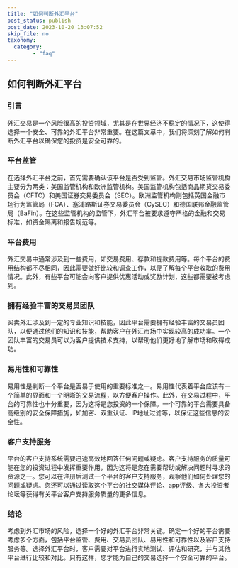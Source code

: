 ```yaml
---
title: "如何判断外汇平台"
post_status: publish
post_date: 2023-10-20 13:07:52
skip_file: no
taxonomy:
  category:
        - "faq"
---
```


## 如何判断外汇平台

### 引言

外汇交易是一个风险很高的投资领域，尤其是在世界经济不稳定的情况下，这使得选择一个安全、可靠的外汇平台非常重要。在这篇文章中，我们将深刻了解如何判断外汇平台以确保您的投资是安全可靠的。

### 平台监管

在选择外汇平台之前，首先需要确认该平台是否受到监管。外汇交易市场监管机构主要分为两类：美国监管机构和欧洲监管机构。美国监管机构包括商品期货交易委员会（CFTC）和美国证券交易委员会（SEC）。欧洲监管机构则包括英国金融市场行为监管局（FCA）、塞浦路斯证券交易委员会（CySEC）和德国联邦金融监管局（BaFin）。在这些监管机构的监管下，外汇平台被要求遵守严格的金融和交易标准，如资金隔离和报告规范等。

### 平台费用

外汇交易中通常涉及到一些费用，如交易费用、存款和提款费用等。每个平台的费用结构都不尽相同，因此需要做好比较和调查工作，以便了解每个平台收取的费用情况。此外，有些平台可能会向客户提供优惠活动或奖励计划，这些都需要被考虑到。

### 拥有经验丰富的交易员团队

买卖外汇涉及到一定的专业知识和技能，因此平台需要拥有经验丰富的交易员团队，以便通过他们的知识和技能，帮助客户在外汇市场中实现较高的成功率。一个团队丰富的交易员可以为客户提供技术支持，以帮助他们更好地了解市场和取得成功。

### 易用性和可靠性

易用性是判断一个平台是否易于使用的重要标准之一。易用性代表着平台应该有一个简单的界面和一个明晰的交易流程，以方便客户操作。此外，在交易过程中，平台的可靠性也十分重要，因为这将是您投资的一个保障。一个可靠的平台需要具备高级别的安全保障措施，如加密、双重认证、IP地址过滤等，以保证这些信息的安全性。

### 客户支持服务

平台的客户支持系统需要迅速高效地回答任何问题或疑虑。客户支持服务的质量可能在您的投资过程中发挥重要作用，因为这将是您在需要帮助或解决问题时寻求的资源之一。您可以在注册后测试一个平台的客户支持服务，观察他们如何处理您的问题或疑虑。您还可以通过读取这个平台的社交媒体评论、app评级、各大投资者论坛等获得有关平台客户支持服务质量的更多信息。

### 结论

考虑到外汇市场的风险，选择一个好的外汇平台非常关键。确定一个好的平台需要考虑多个方面，包括平台监管、费用、交易员团队、易用性和可靠性以及客户支持服务等。选择外汇平台时，客户需要对平台进行实地测试、评估和研究，并与其他平台进行比较和对比。只有这样，您才能为自己的交易选择一个安全可靠的平台。
